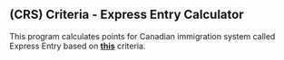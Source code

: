 ## (CRS) Criteria - Express Entry Calculator

This program calculates points for Canadian immigration system called Express Entry based on [**this**](http://www.cic.gc.ca/english/express-entry/grid-crs.asp#a2) criteria.